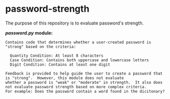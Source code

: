 # password-strength
The purpose of this repository is to evaluate password's strength.

***password.py* module:**

    Contains code that determines whether a user-created password is "strong" based on the criteria:
  
      Quantity Condition: At least 8 characters
      Case Condition: Contains both uppercase and lowercase letters
      Digit Condition: Contains at least one digit
      
    Feedback is provided to help guide the user to create a password that is "strong".  However, this module does not evaluate
    whether a password is "weak" or "moderate" in strength.  It also does not evaluate password strength based on more complex criteria.
    For example: Does the password contain a word found in the dicitonary?
